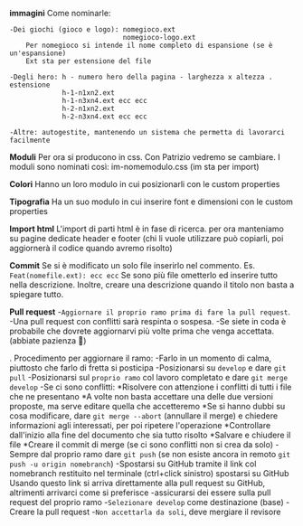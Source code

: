 

**immagini** Come nominarle: 

    -Dei giochi (gioco e logo): nomegioco.ext
                                nomegioco-logo.ext
        Per nomegioco si intende il nome completo di espansione (se è un'espansione)
        Ext sta per estensione del file

    -Degli hero: h - numero hero della pagina - larghezza x altezza . estensione
                 h-1-n1xn2.ext
                 h-1-n3xn4.ext ecc ecc
                 h-2-n1xn2.ext
                 h-2-n3xn4.ext ecc ecc 

    -Altre: autogestite, mantenendo un sistema che permetta di lavorarci facilmente

**Moduli** Per ora si producono in css. Con Patrizio vedremo se cambiare.
    I moduli sono nominati così: im-nomemodulo.css (im sta per import)

**Colori** Hanno un loro modulo in cui posizionarli con le custom properties

**Tipografia** Ha un suo modulo in cui inserire font e dimensioni con le custom properties

**Import html** L'import di parti html è in fase di ricerca. per ora manteniamo su pagine dedicate header e footer (chi li vuole utilizzare può copiarli, poi aggiornerà il codice quando avremo risolto)

**Commit** Se si è modificato un solo file inserirlo nel commento. Es. `Feat(nomefile.ext): ecc ecc`
    Se sono più file ometterlo ed inserire tutto nella descrizione.
    Inoltre, creare una descrizione quando il titolo non basta a spiegare tutto.

**Pull request**    -`Aggiornare il proprio ramo prima di fare la pull request`.
                    -Una pull request con conflitti sarà respinta o sospesa.
                    -Se siete in coda è probabile che dovrete aggiornarvi più volte prima che venga  accettata. (abbiate pazienza 🙏)
        

.       Procedimento per aggiornare il ramo:
            -Farlo in un momento di calma, piuttosto che farlo di fretta si posticipa
            -Posizionarsi su `develop` e dare `git pull`
            -Posizionarsi sul `proprio ramo` col lavoro completato e dare `git merge develop`
            -Se ci sono conflitti:
                *Risolvere con attenzione i conflitti di tutti i file che ne presentano
                *A volte non basta accettare una delle due versioni proposte, ma serve editare quella che accetteremo
                *Se si hanno dubbi su cosa modificare, dare `git merge --abort` (annullare il merge) e chiedere informazioni agli interessati, per poi ripetere l'operazione
                *Controllare dall'inizio alla fine del documento che sia tutto risolto
                *Salvare e chiudere il file
                *Creare il commit di merge (se ci sono conflitti non si crea da solo)
            -Sempre dal proprio ramo dare `git push` (se non esiste ancora in remoto `git push -u origin nomebranch`)
            -Spostarsi su GitHub tramite il link col nomebranch restituito nel terminale (ctrl+click sinistro) spostarsi su GitHub
                Usando questo link si arriva direttamente alla pull request su GitHub, altrimenti arrivarci come si preferisce
            -assicurarsi dei essere sulla pull request del proprio ramo
            -`Selezionare develop` come destinazione (base)
            -Creare la pull request
            -`Non accettarla da soli`, deve mergiare il revisore



